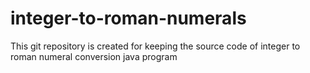# integer-to-roman-numerals
This git repository is created for keeping the source code of integer to roman numeral conversion java program
